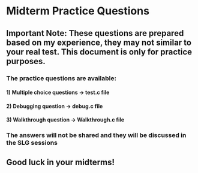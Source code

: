 # Midterm Practice Questions

## Important Note: These questions are prepared based on my experience, they may not similar to your real test. This document is only for practice purposes.

### The practice questions are available:

#### 1) Multiple choice questions -> test.c file
#### 2) Debugging question -> debug.c file
#### 3) Walkthrough question -> Walkthrough.c file

### The answers will not be shared and they will be discussed in the SLG sessions

## Good luck in your midterms!
